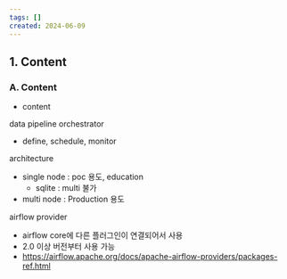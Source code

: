 ```yaml
---
tags: []
created: 2024-06-09
---
```



## 1. Content

### A. Content
- content

data pipeline orchestrator
- define, schedule, monitor

architecture
- single node : poc 용도, education
	- sqlite : multi 불가
- multi node : Production 용도


airflow provider
- airflow core에 다른 플러그인이 연결되어서 사용
- 2.0 이상 버전부터 사용 가능
- https://airflow.apache.org/docs/apache-airflow-providers/packages-ref.html





